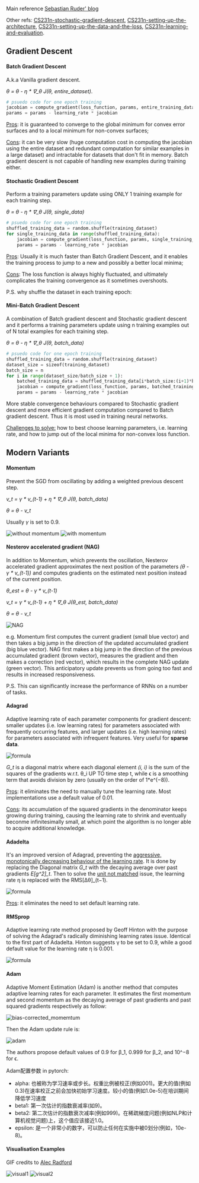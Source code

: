 Main reference [Sebastian Ruder' blog](https://ruder.io/optimizing-gradient-descent/index.html)

Other refs: [CS231n-stochastic-gradient-descent](https://cs231n.github.io/optimization-1/), [CS231n-setting-up-the-architecture](https://cs231n.github.io/neural-networks-1/), [CS231n-setting-up-the-data-and-the-loss](https://cs231n.github.io/neural-networks-2/), [CS231n-learning-and-evaluation](https://cs231n.github.io/neural-networks-3/).

## Gradient Descent
#### Batch Gradient Descent
A.k.a Vanilla gradient descent. 

*θ = θ - η * ∇_θ J(θ, entire_dataset)*.
```python
# psuedo code for one epoch training
jacobian = compute_gradient(loss_function, params, entire_training_dataset)
params = params - learning_rate * jacobian
```

<u>Pros</u>: it is guaranteed to converge to the global minimum for convex error surfaces and to a local minimum for non-convex surfaces;

<u>Cons</u>: it can be very slow (huge computation cost in computing the jacobian using the entire dataset and redundant computation for similar examples in a large dataset) and intractable for datasets that don't fit in memory. Batch gradient descent is not capable of handling new examples during training either.

#### Stochastic Gradient Descent
Perform a training parameters update using ONLY 1 training example for each training step.

*θ = θ - η * ∇_θ J(θ, single_data)*
```python
# psuedo code for one epoch training
shuffled_training_data = random.shuffle(training_dataset)
for single_training_data in range(shuffled_training_data):
    jacobian = compute_gradient(loss_function, params, single_training_data)
    params = params - learning_rate * jacobian
```

<u>Pros</u>: Usually it is much faster than Batch Gradient Descent, and it enables the training process to jump to a new and possibly a better local minima; 

<u>Cons</u>: The loss function is always highly fluctuated, and ultimately complicates the training convergence as it sometimes overshoots.

P.S. why shuffle the dataset in each training epoch:

#### Mini-Batch Gradient Descent
A combination of Batch gradient descent and Stochastic gradient descent and it performs a training parameters update using n training examples out of N total examples for each training step.

*θ = θ - η * ∇_θ J(θ, batch_data)*
```python
# psuedo code for one epoch training
shuffled_training_data = random.shuffle(training_dataset)
dataset_size = sizeof(training_dataset)
batch_size = n
for i in range(dataset_size/batch_size + 1):
    batched_training_data = shuffled_training_data[i*batch_size:(i+1)*batch_size]
    jacobian = compute_gradient(loss_function, params, batched_training_data)
    params = params - learning_rate * jacobian
```

More stable convergence behaviours compared to Stochastic gradient descent and more efficient gradient computation compared to Batch gradient descent. Thus it is most used in training neural networks.

<u>Challenges to solve:</u> how to best choose learning parameters, i.e. learning rate, and how to jump out of the local minima for non-convex loss function.

## Modern Variants

#### Momentum
Prevent the SGD from oscillating by adding a weighted previous descent step.

*v_t = γ * v_(t-1) + η * ∇_θ J(θ, batch_data)*

*θ = θ - v_t*

Usually *γ* is set to 0.9.

![without momentum](./without_momentum.gif)
![with momentum](./with_momentum.gif) 

#### Nesterov accelerated gradient (NAG)
In addition to Momentum, which prevents the oscillation, Nesterov accelerated gradient approximates the next position of the parameters *(θ - γ * v_(t-1))* and computes gradients on the estimated next position instead of the current position.

*θ_est = θ - γ * v_(t-1)*

*v_t = γ * v_(t-1) + η * ∇_θ J(θ_est, batch_data)*

*θ = θ - v_t*

![NAG](./nesterov_update_vector.png)

e.g. 
Momentum first computes the current gradient (small blue vector) and then takes a big jump in the direction of the updated accumulated gradient (big blue vector). 
NAG first makes a big jump in the direction of the previous accumulated gradient (brown vector), measures the gradient and then makes a correction (red vector), which results in the complete NAG update (green vector). This anticipatory update prevents us from going too fast and results in increased responsiveness.

P.S. This can significantly increase the performance of RNNs on a number of tasks.

#### Adagrad
Adaptive learning rate of each parameter components for gradient descent: smaller updates (i.e. low learning rates) for parameters associated with frequently occurring features, and larger updates (i.e. high learning rates) for parameters associated with infrequent features. Very useful for **sparse data**.

![formula](./adagrad.png)

*G_t*  is a diagonal matrix where each diagonal element *(i, i)* is the sum of the squares of the gradients w.r.t. θ_i UP TO time step t, while ϵ is a smoothing term that avoids division by zero (usually on the order of 1*e^(−8)).

<u>Pros</u>: it eliminates the need to manually tune the learning rate. Most implementations use a default value of 0.01.

<u>Cons</u>: its accumulation of the squared gradients in the denominator keeps growing during training, causing the learning rate to shrink and eventually beconme infinitesimally small, at which point the algorithm is no longer able to acquire additional knowledge. 

#### Adadelta
It's an improved version of Adagrad, preventing the <u>aggressive, monotonically decreasing behaviour of the learning rate</u>. It is done by replacing the Diagonal matrix *G_t* with the decaying average over past gradients *E[g^2]_t*. Then to solve the <u>unit not matched</u> issue, the learning rate η is replaced with the RMS[Δθ]_(t−1).

![formula](./adadelta.png)

<u>Pros</u>: it eliminates the need to set default learning rate.

#### RMSprop
Adaptive learning rate method proposed by Geoff Hinton with the purpose of solving the Adagrad's radically diminishing learning rates issue. Identical to the first part of Adadelta.
Hinton suggests γ to be set to 0.9, while a good default value for the learning rate η is 0.001.

![formula](./rmsprop.png)

#### Adam
Adaptive Moment Estimation (Adam) is another method that computes adaptive learning rates for each parameter. 
It estimates the first momentum and second momentum as the decaying average of past gradients and past squared gradients respectively as follow:

![bias-corrected_momemtum](./adam_momentum.png)

Then the Adam update rule is:

![adam](./adam.png)

The authors propose default values of 0.9 for β_1, 0.999 for β_2, and 10^−8 for ϵ.

Adam配置参数 in pytorch:
  * alpha:   也被称为学习速率或步长。权重比例被校正(例如001)。更大的值(例如0.3)在速率校正之前会加快初始学习速度。较小的值(例如1.0e-5)在培训期间降低学习速度
  * beta1:   第一次估计的指数衰减率(如9)。
  * beta2:   第二次估计的指数衰次减率(例如999)。在稀疏梯度问题(例如NLP和计算机视觉问题)上，这个值应该接近1.0。
  * epsilon: 是一个非常小的数字，可以防止任何在实施中被0划分(例如，10e-8)。

<!-- #### AdaMax -->

<!-- #### Nadam -->

<!-- #### AMSGradMomentum -->

#### Visualisation Examples
GIF credits to [Alec Radford](https://twitter.com/alecrad)

![visual1](./optimiser_1.gif)
![visual2](./optimiser_2.gif)
